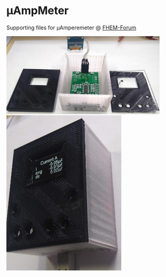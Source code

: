 # &#181;AmpMeter
Supporting files for &#181;Amperemeter @ [FHEM-Forum](https://forum.fhem.de/index.php?topic=104466.msg1016949#msg1016949)


<img src="https://github.com/juergs/-AmpMeter/blob/master/%C2%B5AmpMeter-Geh%C3%A4use-Prototyp_4.png" width="400" heigth="200" />

<img src="https://github.com/juergs/-AmpMeter/blob/master/%C2%B5AmpMeter-Geh%C3%A4use-Prototyp_5.2.png" width="300" heigth="150" />

